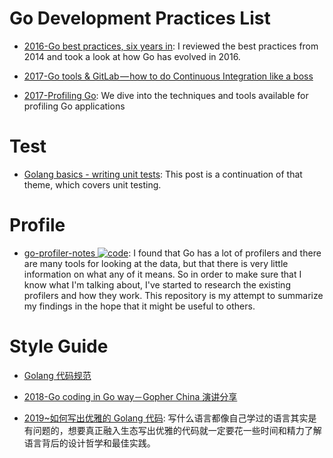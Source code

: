 # Go Development Practices List

- [2016-Go best practices, six years in](https://peter.bourgon.org/go-best-practices-2016/#development-environment): I reviewed the best practices from 2014 and took a look at how Go has evolved in 2016.

- [2017-Go tools & GitLab — how to do Continuous Integration like a boss](https://parg.co/U5Z)

- [2017-Profiling Go](http://www.integralist.co.uk/posts/profiling-go/): We dive into the techniques and tools available for profiling Go applications

# Test

- [Golang basics - writing unit tests](https://blog.alexellis.io/golang-writing-unit-tests/): This post is a continuation of that theme, which covers unit testing.

# Profile

- [go-profiler-notes ![code](https://ng-tech.icu/assets/code.svg)](https://github.com/DataDog/go-profiler-notes): I found that Go has a lot of profilers and there are many tools for looking at the data, but that there is very little information on what any of it means. So in order to make sure that I know what I'm talking about, I've started to research the existing profilers and how they work. This repository is my attempt to summarize my findings in the hope that it might be useful to others.

# Style Guide

- [Golang 代码规范](https://sheepbao.github.io/post/golang_code_specification/)

- [2018-Go coding in Go way－Gopher China 演讲分享](http://mp.weixin.qq.com/s/MVxleQ7HufBo46eKFzygKA)

- [2019~如何写出优雅的 Golang 代码](https://draveness.me/golang-101): 写什么语言都像自己学过的语言其实是有问题的，想要真正融入生态写出优雅的代码就一定要花一些时间和精力了解语言背后的设计哲学和最佳实践。
